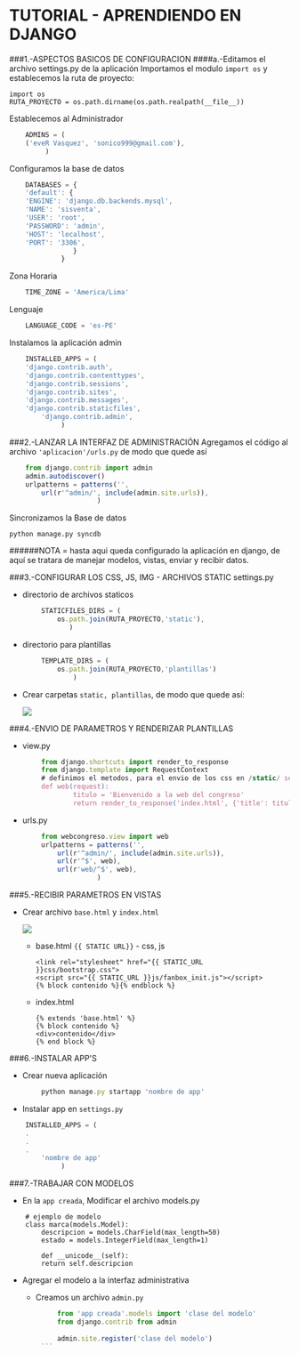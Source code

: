 TUTORIAL - APRENDIENDO EN DJANGO
================================

###1.-ASPECTOS BASICOS DE CONFIGURACION
####a.-Editamos el archivo settings.py de la aplicación
Importamos el modulo `import os` y establecemos la ruta de proyecto:
    
	import os
	RUTA_PROYECTO = os.path.dirname(os.path.realpath(__file__))
		
Establecemos al Administrador

```js
	ADMINS = (
	('eveR Vasquez', 'sonico999@gmail.com'),
		 )
```
Configuramos la base de datos

```js
	DATABASES = {
	'default': {
	'ENGINE': 'django.db.backends.mysql', 
	'NAME': 'sisventa',
	'USER': 'root',
	'PASSWORD': 'admin',
	'HOST': 'localhost',
	'PORT': '3306', 
	            }
		     }
```		
Zona Horaria

```js
	TIME_ZONE = 'America/Lima'
```
Lenguaje

```js
	LANGUAGE_CODE = 'es-PE'
```

Instalamos la aplicación admin

```js
	INSTALLED_APPS = (
	'django.contrib.auth',
	'django.contrib.contenttypes',
	'django.contrib.sessions',
	'django.contrib.sites',
	'django.contrib.messages',
	'django.contrib.staticfiles',
        'django.contrib.admin',
			 )
```

###2.-LANZAR LA INTERFAZ DE ADMINISTRACIÓN
Agregamos el código al archivo `'aplicacion'/urls.py` de modo que quede así

```js
	from django.contrib import admin
	admin.autodiscover()
	urlpatterns = patterns('',
        url(r'^admin/', include(admin.site.urls)),
        		      )
```

Sincronizamos la Base de datos
	
	python manage.py syncdb	
	
######NOTA = hasta aqui queda configurado la aplicación en django, de aquí se tratara de manejar modelos, vistas, enviar y recibir datos.


###3.-CONFIGURAR LOS CSS, JS, IMG - ARCHIVOS STATIC
settings.py

* directorio de archivos staticos

```js
		STATICFILES_DIRS = (
    		os.path.join(RUTA_PROYECTO,'static'),
			   )
```

* directorio para plantillas

```js
		TEMPLATE_DIRS = (
    		os.path.join(RUTA_PROYECTO,'plantillas')
				)
```

* Crear carpetas `static, plantillas`, de modo que quede así:
	
	<img src="http://imageshack.us/a/img109/3413/statica.png">

###4.-ENVIO DE PARAMETROS Y RENDERIZAR PLANTILLAS
* view.py

```js
		from django.shortcuts import render_to_response
		from django.template import RequestContext
		# definimos el metodos, para el envio de los css en /static/ se pone el ultimo parametro
		def web(request):
    			titulo = 'Bienvenido a la web del congreso'
    			return render_to_response('index.html', {'title': titulo},context_instance=RequestContext(request))
```
* urls.py

```js
		from webcongreso.view import web
		urlpatterns = patterns('',
    		url(r'^admin/', include(admin.site.urls)),
    		url(r'^$', web),
    		url(r'web/^$', web),
				      )
```
###5.-RECIBIR PARAMETROS EN VISTAS

* Crear archivo `base.html` y `index.html`

	<img src="http://img703.imageshack.us/img703/764/indexlvh.png">
	
	* base.html `{{ STATIC URL}}` - css, js
	
		```
		<link rel="stylesheet" href="{{ STATIC_URL }}css/bootstrap.css">
		<script src="{{ STATIC_URL }}js/fanbox_init.js"></script>
		{% block contenido %}{% endblock %}
		```
	* index.html
		```
		{% extends 'base.html' %}
		{% block contenido %}
		<div>contenido</div>
		{% end block %}
		```

###6.-INSTALAR APP'S

* Crear nueva aplicación

```js
		python manage.py startapp 'nombre de app'
```
* Instalar app en `settings.py`

```js
	INSTALLED_APPS = (
	.
	.
	.
        'nombre de app'
			 )
```
###7.-TRABAJAR CON MODELOS

* En la `app creada`, Modificar el archivo models.py

```
	# ejemplo de modelo
	class marca(models.Model):
		descripcion = models.CharField(max_length=50)
		estado = models.IntegerField(max_length=1)
		
		def __unicode__(self):
		return self.descripcion
```
* Agregar el modelo a la interfaz administrativa

	* Creamos un archivo `admin.py`
			
```js
			from 'app creada'.models import 'clase del modelo'
			from django.contrib from admin
			
			admin.site.register('clase del modelo')
		```
